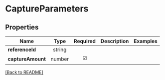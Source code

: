 # CaptureParameters



## Properties

| Name | Type | Required | Description | Examples |
|------------|:-------------:|:-------------:|-------------|:-------------:|
| **referenceId** | string |  |  | | |
**captureAmount** | number | ☑️ |  | | |



[[Back to README]](../../README.md)